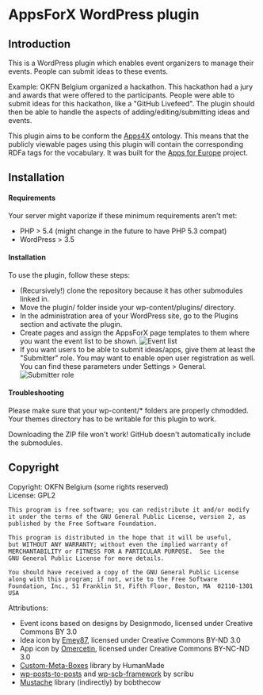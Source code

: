 AppsForX WordPress plugin
=========================

Introduction
------------

This is a WordPress plugin which enables event organizers to manage their events.
People can submit ideas to these events.

Example: OKFN Belgium organized a hackathon. This hackathon had a jury and awards that were offered to the participants. 
People were able to submit ideas for this hackathon, like a "GitHub Livefeed". 
The plugin should then be able to handle the aspects of adding/editing/submitting ideas and events.

This plugin aims to be conform the [Apps4X](https://github.com/mmlab/apps4eu-vocabulary/) ontology.
This means that the publicly viewable pages using this plugin will contain the corresponding RDFa tags for the vocabulary.
It was built for the [Apps for Europe](http://appsforeurope.eu/) project.

Installation
------------

#### Requirements

Your server might vaporize if these minimum requirements aren't met:
 * PHP > 5.4 (might change in the future to have PHP 5.3 compat)
 * WordPress > 3.5

#### Installation

To use the plugin, follow these steps:
 * (Recursively!) clone the repository because it has other submodules linked in.
 * Move the plugin/ folder inside your wp-content/plugins/ directory. 
 * In the administration area of your WordPress site, go to the Plugins section and activate the plugin.
 * Create pages and assign the AppsForX page templates to them where you want the event list to be shown.
   ![Event list](http://i.imgur.com/ye9YOQc.png)
 * If you want users to be able to submit ideas/apps, give them at least the "Submitter" role.
   You may want to enable open user registration as well. You can find these parameters under Settings > General.
   ![Submitter role](http://i.imgur.com/btTboFA.png)

#### Troubleshooting

Please make sure that your wp-content/* folders are properly chmodded. 
Your themes directory has to be writable for this plugin to work.

Downloading the ZIP file won't work! GitHub doesn't automatically include the submodules.

Copyright
---------

Copyright: OKFN Belgium (some rights reserved)  
License: GPL2

    This program is free software; you can redistribute it and/or modify
    it under the terms of the GNU General Public License, version 2, as 
    published by the Free Software Foundation.
  
    This program is distributed in the hope that it will be useful,
    but WITHOUT ANY WARRANTY; without even the implied warranty of
    MERCHANTABILITY or FITNESS FOR A PARTICULAR PURPOSE.  See the
    GNU General Public License for more details.
  
    You should have received a copy of the GNU General Public License
    along with this program; if not, write to the Free Software
    Foundation, Inc., 51 Franklin St, Fifth Floor, Boston, MA  02110-1301  USA

Attributions:
 * Event icons based on designs by Designmodo, licensed under Creative Commons BY 3.0
 * Idea icon by [Emey87](http://emey87.deviantart.com/), licensed under Creative Commons BY-ND 3.0
 * App icon by [Omercetin](http://omercetin.deviantart.com/), licensed under Creative Commons BY-NC-ND 3.0
 * [Custom-Meta-Boxes](https://github.com/humanmade/Custom-Meta-Boxes) library by HumanMade
 * [wp-posts-to-posts](https://github.com/scribu/wp-posts-to-posts) and [wp-scb-framework](https://github.com/scribu/wp-scb-framework) by scribu
 * [Mustache](https://github.com/bobthecow/mustache.php) library (indirectly) by bobthecow
